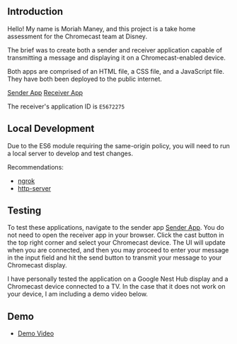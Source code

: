 ## Introduction

Hello! My name is Moriah Maney, and this project is a take home assessment for the Chromecast team at Disney.

The brief was to create both a sender and receiver application capable of transmitting a message and displaying it on a Chromecast-enabled device.

Both apps are comprised of an HTML file, a CSS file, and a JavaScript file. They have both been deployed to the public internet.

[Sender App](https://sender-omega.vercel.app/)
[Receiver App](https://receiver-mu.vercel.app/)

The receiver's application ID is `E5672275`

## Local Development

Due to the ES6 module requiring the same-origin policy, you will need to run a local server to develop and test changes.

Recommendations:

- [ngrok](https://ngrok.com/docs/getting-started/)
- [http-server](https://www.npmjs.com/package/http-server)

## Testing

To test these applications, navigate to the sender app [Sender App](https://sender-omega.vercel.app/). You do not need to open the receiver app in your browser. Click the cast button in the top right corner and select your Chromecast device. The UI will update when you are connected, and then you may proceed to enter your message in the input field and hit the send button to transmit your message to your Chromecast display.

I have personally tested the application on a Google Nest Hub display and a Chromecast device connected to a TV. In the case that it does not work on your device, I am including a demo video below.

## Demo

- [Demo Video](https://www.loom.com/share/02c7145585af43d78bc9ddac875194ad?sid=195493e1-872a-44de-88d5-63cf56ff4c3d)
